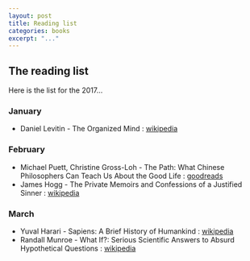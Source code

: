 ```yaml
---
layout: post
title: Reading list
categories: books
excerpt: "..."
---
```


## The reading list

Here is the list for the 2017&#46;&#46;&#46;

### January

- Daniel Levitin - The Organized Mind : [wikipedia](https://en.wikipedia.org/wiki/The_Organized_Mind)

### February

- Michael Puett, Christine Gross-Loh - The Path: What Chinese Philosophers Can Teach Us About the Good Life : [goodreads](http://www.goodreads.com/book/show/23492653-the-path)
- James Hogg - The Private Memoirs and Confessions of a Justified Sinner : [wikipedia](https://en.wikipedia.org/wiki/The_Private_Memoirs_and_Confessions_of_a_Justified_Sinner)

### March

- Yuval Harari - Sapiens: A Brief History of Humankind : [wikipedia](https://en.wikipedia.org/wiki/Sapiens:_A_Brief_History_of_Humankind)
- Randall Munroe - What If?: Serious Scientific Answers to Absurd Hypothetical Questions : [wikipedia](https://en.wikipedia.org/wiki/What_If%3F:_Serious_Scientific_Answers_to_Absurd_Hypothetical_Questions)
